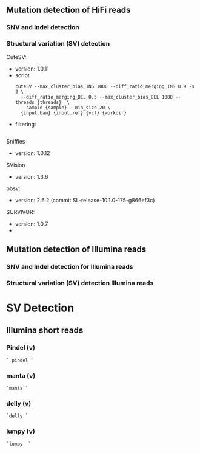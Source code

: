 ## Mutation detection of HiFi reads 

### SNV and Indel detection  


### Structural variation (SV) detection
CuteSV: 
* version: 1.0.11
* script
   ```
  cuteSV --max_cluster_bias_INS 1000 --diff_ratio_merging_INS 0.9 -s 2 \
     --diff_ratio_merging_DEL 0.5 --max_cluster_bias_DEL 1000 --threads {threads}  \
     --sample {sample} --min_size 20 \
     {input.bam} {input.ref} {vcf} {workdir}
    ```
* filtering: 
    ```
  ```

Sniffles 
* version: 1.0.12

SVision
* version: 1.3.6

pbsv: 
* version: 2.6.2 (commit SL-release-10.1.0-175-g866ef3c)


SURVIVOR:
* version: 1.0.7
* 


## Mutation detection of Illumina reads 
### SNV and Indel detection for Illumina reads 


### Structural variation (SV) detection Illumina reads 


# SV Detection
## Illumina short reads 
  ### Pindel (v)
    ` pindel `
  ### manta  (v)
    `manta `
  ### delly (v)
    `delly `
  ### lumpy (v)
    `lumpy  `
    
    
